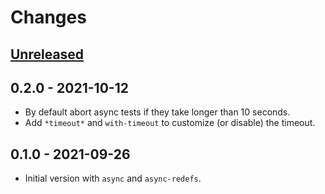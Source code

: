 # Changes

## [Unreleased]

## 0.2.0 - 2021-10-12

- By default abort async tests if they take longer than 10 seconds.
- Add `*timeout*` and `with-timeout` to customize (or disable) the timeout.

## 0.1.0 - 2021-09-26

- Initial version with `async` and `async-redefs`.

[Unreleased]: https://github.com/rwstauner/cljc-test-async/compare/0.1.0...HEAD

